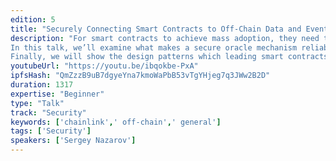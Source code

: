 ```yaml
---
edition: 5
title: "Securely Connecting Smart Contracts to Off-Chain Data and Events"
description: "For smart contracts to achieve mass adoption, they need the ability to securely connect to external off-chain data and existing non-blockchain systems. The reliability with which smart contracts connect to key external systems determines their overall security. This critical security factor determines whether smart contracts will be used to secure the many forms of value beyond tokenization, such as prediction market outcomes, insurance payouts, trade finance, and more.
In this talk, we’ll examine what makes a secure oracle mechanism reliable enough to be trusted by smart contracts for external data delivery, access web APIs, and off-chain payments. We’ll review the security risks and failure scenarios to avoid when using oracles and share how developers should set up methods to maximize success. We’ll examine how a decentralized network makes oracle mechanisms more secure, and how decentralization, combined with approaches like Trusted Execution Environments, can enable the highest level of security when connecting with external systems. 
Finally, we will show the design patterns which leading smart contracts use to remain reliable and provide high levels of overall security while connecting to external systems."
youtubeUrl: "https://youtu.be/ibqokbe-PxA"
ipfsHash: "QmZzzB9uB7dgyeYna7kmoWaPbB53vTgYHjeg7q3JWw2B2D"
duration: 1317
expertise: "Beginner"
type: "Talk"
track: "Security"
keywords: ['chainlink',' off-chain',' general']
tags: ['Security']
speakers: ['Sergey Nazarov']
---
```


